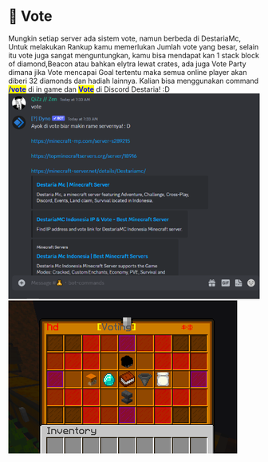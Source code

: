# 📓 Vote

Mungkin setiap server ada sistem vote, namun berbeda di DestariaMc, Untuk melakukan Rankup kamu memerlukan Jumlah vote yang besar, selain itu vote juga sangat menguntungkan, kamu bisa mendapat kan 1 stack block of diamond,Beacon atau bahkan elytra lewat crates, ada juga Vote Party dimana jika Vote mencapai Goal tertentu maka semua online player akan diberi 32 diamonds dan hadiah lainnya. Kalian bisa menggunakan command <mark style="color:blue;">**/vote**</mark> di in game dan <mark style="color:blue;">**Vote**</mark> di Discord Destaria! :D\
![](<../../.gitbook/assets/Screenshot (338) (1).png>)![](<../../.gitbook/assets/Screenshot (339).png>)
